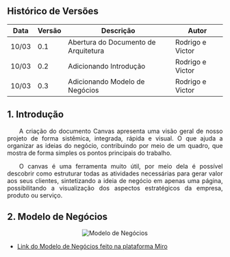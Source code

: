 ## Histórico de Versões

Data|Versão|Descrição|Autor
-|-|-|-
10/03|0.1|Abertura do Documento de Arquitetura|Rodrigo e Victor|
10/03|0.2|Adicionando Introdução|Rodrigo e Victor|
10/03|0.3|Adicionando Modelo de Negócios|Rodrigo e Victor|

## 1. <a name="1">Introdução</a>

<p align = "justify"> &emsp;&emsp;A criação do documento Canvas apresenta uma visão geral de nosso projeto de forma sistêmica, integrada, rápida e visual. O que ajuda a organizar as ideias do negócio, contribuindo por meio de um quadro, que mostra de forma simples os pontos principais do trabalho.</p>

<p align = "justify"> &emsp;&emsp;O canvas é uma ferramenta muito útil, por meio dela é possível descobrir como estruturar todas as atividades necessárias para gerar valor aos seus clientes, sintetizando a ideia de negócio em apenas uma página, possibilitando a visualização dos aspectos estratégicos da empresa, produto ou serviço.</p>


## 2. <a name="2">Modelo de Negócios</a>

<div style="display:block;text-align:center"><img src="/2020.2-Anunbis/images/modeloDeNegocios.png" alt="Modelo de Negócios"></div>


* <a href="https://miro.com/app/board/o9J_lQQOy9A=/">Link do Modelo de Negócios feito na plataforma Miro</a>
